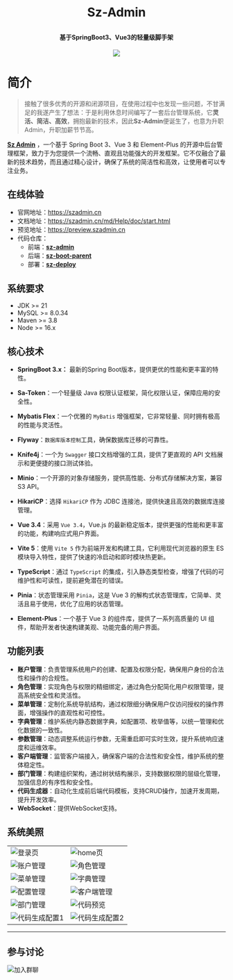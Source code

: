 <h1 align="center" style="margin: 30px 0 30px; font-weight: bold;">Sz-Admin</h1>
<h4 align="center">基于SpringBoot3、Vue3的轻量级脚手架</h4>
<p align="center">
<a href="https://github.com/feiyuchuixue/sz-boot-parent/blob/main/LICENSE"><img src="https://img.shields.io/badge/license-Apache_2.0-blue.svg"></a>
</p>

# 简介

> 接触了很多优秀的开源和闭源项目，在使用过程中也发现一些问题，不甘满足的我遂产生了想法：于是利用休息时间编写了一套后台管理系统，它**灵活、简洁、高效**，拥抱最新的技术，因此**Sz-Admin**便诞生了，也意为升职Admin，升职加薪节节高。

**[Sz Admin](https://szadmin.cn/)** ，一个基于 Spring Boot 3、Vue 3 和 Element-Plus 的开源中后台管理框架，致力于为您提供一个流畅、直观且功能强大的开发框架。它不仅融合了最新的技术趋势，而且通过精心设计，确保了系统的简洁性和高效，让使用者可以专注业务。



## 在线体验

- 官网地址：https://szadmin.cn
- 文档地址：https://szadmin.cn/md/Help/doc/start.html
- 预览地址：https://preview.szadmin.cn
- 代码仓库：
  - 前端：**[sz-admin](https://github.com/feiyuchuixue/sz-admin.git)**
  - 后端：**[sz-boot-parent](https://github.com/feiyuchuixue/sz-boot-parent.git)**
  - 部署：**[sz-deploy](https://github.com/feiyuchuixue/sz-deploy.git)**

## 系统要求

- JDK >= 21
- MySQL >= 8.0.34
- Maven >= 3.8
- Node >= 16.x

## 核心技术

- **SpringBoot 3.x：** 最新的Spring Boot版本，提供更优的性能和更丰富的特性。
- **Sa-Token**：一个轻量级 Java 权限认证框架，简化权限认证，保障应用的安全性。
- **Mybatis Flex**：一个优雅的 `MyBatis` 增强框架，它非常轻量、同时拥有极高的性能与灵活性。
- **Flyway**：`数据库版本控制`工具，确保数据库迁移的可靠性。
- **Knife4j**：一个为 `Swagger` 接口文档增强的工具，提供了更直观的 API 文档展示和更便捷的接口测试体验。
- **Minio**：一个开源的对象存储服务，提供高性能、分布式存储解决方案，兼容 S3 API。
- **HikariCP**：选择 `HikariCP` 作为 JDBC 连接池，提供快速且高效的数据库连接管理。

- **Vue 3.4**：采用 `Vue 3.4`，Vue.js 的最新稳定版本，提供更强的性能和更丰富的功能，构建响应式用户界面。
- **Vite 5**：使用 `Vite 5` 作为前端开发和构建工具，它利用现代浏览器的原生 ES 模块导入特性，提供了快速的冷启动和即时模块热更新。
- **TypeScript**：通过 `TypeScript` 的集成，引入静态类型检查，增强了代码的可维护性和可读性，提前避免潜在的错误。
- **Pinia**：状态管理采用 `Pinia`，这是 Vue 3 的解构式状态管理库，它简单、灵活且易于使用，优化了应用的状态管理。
- **Element-Plus**：一个基于 Vue 3 的组件库，提供了一系列高质量的 UI 组件，帮助开发者快速构建美观、功能完备的用户界面。

## 功能列表

- **账户管理**：负责管理系统用户的创建、配置及权限分配，确保用户身份的合法性和操作的合规性。
- **角色管理**：实现角色与权限的精细绑定，通过角色分配简化用户权限管理，提高系统安全性和灵活性。
- **菜单管理**：定制化系统导航结构，通过权限细分确保用户仅访问授权的操作界面，增强操作的直观性和可控性。
- **字典管理**：维护系统内静态数据字典，如配置项、枚举值等，以统一管理和优化数据的一致性。
- **参数管理**：动态调整系统运行参数，无需重启即可实时生效，提升系统响应速度和运维效率。
- **客户端管理**：监管客户端接入，确保客户端的合法性和安全性，维护系统的整体稳定性。
- **部门管理**：构建组织架构，通过树状结构展示，支持数据权限的层级化管理，加强信息的有序性和安全性。
- **代码生成器**：自动化生成前后端代码模板，支持CRUD操作，加速开发周期，提升开发效率。
- **WebSocket**：提供WebSocket支持。

## 系统美照

<table>
    <tr>
        <td><img alt="登录页" src="https://minio.szadmin.cn/public/img/login.webp"/></td>
        <td><img alt="home页" src="https://minio.szadmin.cn/public/img/home.webp"/></td>
    </tr>
    <tr>
        <td><img alt="账户管理" src="https://minio.szadmin.cn/public/img/account.webp"/></td>
        <td><img alt="角色管理" src="https://minio.szadmin.cn/public/img/role.webp"/></td>
    </tr>
    <tr>
        <td><img alt="菜单管理" src="https://minio.szadmin.cn/public/img/menu.webp"/></td>
        <td><img alt="字典管理" src="https://minio.szadmin.cn/public/img/dict.webp"/></td>
    </tr>
    <tr>
        <td><img alt="配置管理" src="https://minio.szadmin.cn/public/img/config.webp"/></td>
        <td><img alt="客户端管理" src="https://minio.szadmin.cn/public/img/client.webp"/></td>
    </tr>    
    <tr>
        <td><img alt="部门管理" src="https://minio.szadmin.cn/public/img/dept.webp"/></td>
        <td><img alt="代码预览" src="https://minio.szadmin.cn/public/img/gen-preview.webp"/></td>
    </tr>
    <tr>
        <td><img alt="代码生成配置1" src="https://minio.szadmin.cn/public/img/gen-editor.webp"/></td>
        <td><img alt="代码生成配置2" src="https://minio.szadmin.cn/public/img/gen-editor2.webp"/></td>
    </tr>
</table>


----

## 参与讨论

<img alt="加入群聊" src="https://minio.szadmin.cn/public/img/wechat.webp"/>
